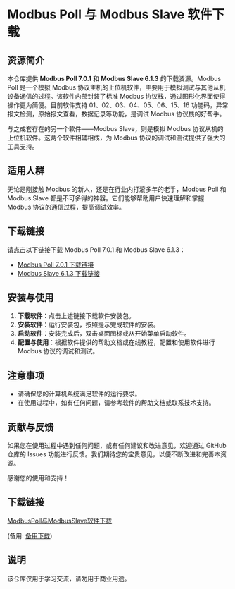 # Modbus Poll 与 Modbus Slave 软件下载

## 资源简介

本仓库提供 **Modbus Poll 7.0.1** 和 **Modbus Slave 6.1.3** 的下载资源。Modbus Poll 是一个模拟 Modbus 协议主机的上位机软件，主要用于模拟测试与其他从机设备通信的过程。该软件内部封装了标准 Modbus 协议栈，通过图形化界面使得操作更为简便。目前软件支持 01、02、03、04、05、06、15、16 功能码，异常报文检测，原始报文查看，数据记录等功能，是调试 Modbus 协议栈的好帮手。

与之成套存在的另一个软件——Modbus Slave，则是模拟 Modbus 协议从机的上位机软件。这两个软件相辅相成，为 Modbus 协议的调试和测试提供了强大的工具支持。

## 适用人群

无论是刚接触 Modbus 的新人，还是在行业内打滚多年的老手，Modbus Poll 和 Modbus Slave 都是不可多得的神器。它们能够帮助用户快速理解和掌握 Modbus 协议的通信过程，提高调试效率。

## 下载链接

请点击以下链接下载 Modbus Poll 7.0.1 和 Modbus Slave 6.1.3：

- [Modbus Poll 7.0.1 下载链接](#)
- [Modbus Slave 6.1.3 下载链接](#)

## 安装与使用

1. **下载软件**：点击上述链接下载软件安装包。
2. **安装软件**：运行安装包，按照提示完成软件的安装。
3. **启动软件**：安装完成后，双击桌面图标或从开始菜单启动软件。
4. **配置与使用**：根据软件提供的帮助文档或在线教程，配置和使用软件进行 Modbus 协议的调试和测试。

## 注意事项

- 请确保您的计算机系统满足软件的运行要求。
- 在使用过程中，如有任何问题，请参考软件的帮助文档或联系技术支持。

## 贡献与反馈

如果您在使用过程中遇到任何问题，或有任何建议和改进意见，欢迎通过 GitHub 仓库的 Issues 功能进行反馈。我们期待您的宝贵意见，以便不断改进和完善本资源。

感谢您的使用和支持！

## 下载链接
[ModbusPoll与ModbusSlave软件下载](https://pan.quark.cn/s/93abf6398c7e) 

(备用: [备用下载](https://pan.baidu.com/s/1dBupIp9JhXPQKxzwfCiqUA?pwd=1234))

## 说明

该仓库仅用于学习交流，请勿用于商业用途。
